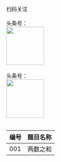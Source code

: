 扫码关注
<br>
<br>
头条号：  
<img src="http://java-code.net/img/toutiao.jpeg" width = "100" height = "100"/>
<br>
<br>
头条号：  
<img src="http://java-code.net/img/weixin.jpg" width = "100" height = "100"/>
<br>
<br>

|编号|题目名称|  
|----|----|  
|001|<a target='_blank' src="http://java-code.net/article/mobile/?id=11">两数之和</a>|  